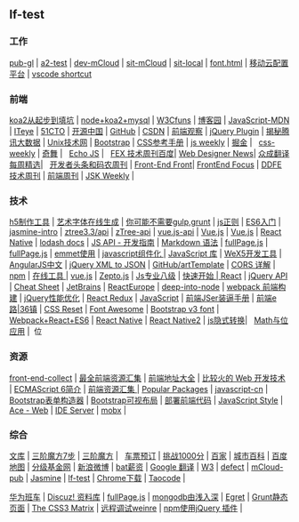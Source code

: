 ## lf-test
### 工作
[pub-gl](http://haepub-gl.huawei.com/mcloud/ide/develop.html?projectid=196609) |
[a2-test](http://blog.csdn.net/u010130282/article/details/53462805) |
[dev-mCloud](http://nkweb-sit.huawei.com/mcloud/ide/develop.html?projectId=24313857) |
[sit-mCloud](http://mcloudnkg-sit.huawei.com/mcloud/ide/develop.html?projectId=182517764) |
[sit-local](http://localhost.huawei.com/mcloud/develop.html?projectId=182517764) |
[font.html](http://localhost.huawei.com/mcloud/font.html) |
[移动云配置平台](http://localhost.huawei.com:8080/mcloud/home1.html) |
[vscode shortcut](https://code.visualstudio.com/shortcuts/keyboard-shortcuts-windows.pdf)

### 前端

[koa2从起步到填坑](http://www.jianshu.com/p/6b816c609669) |
[node+koa2+mysql](http://www.zhimengzhe.com/Javascriptjiaocheng/345044.html) |
[W3Cfuns](http://www.w3cfuns.com/) |
[博客园](http://www.cnblogs.com/) |
[JavaScript-MDN](https://developer.mozilla.org/zh-CN/docs/Web/JavaScript/Reference) |
[ITeye](http://www.iteye.com/) |
[51CTO](http://www.51cto.com/) |
[开源中国](http://www.oschina.net/) |
[GitHub](https://github.com/) |
[CSDN](http://www.csdn.net/?ref=toolbar) |
[前端观察](http://www.qianduan.net/) |
[jQuery Plugin](http://plugins.jquery.com/) |
[揭秘腾讯大数据](http://www.csdn.net/article/2014-08-29/2821448) |
[Unix技术网](http://www.chinaunix.net/) |
[Bootstrap](http://www.bootcss.com/) |
[CSS参考手册](http://css.doyoe.com/) |
[js weekly](http://javascriptweekly.com/) |
[掘金](https://juejin.im/) |  
[css-weekly](http://css-weekly.com/) |
[奇舞](https://weekly.75team.com/) |  
[Echo JS](http://www.echojs.com/) |  
[FEX 技术周刊百度](http://fex.baidu.com/weekly/)|
[Web Designer News](http://www.webdesignernews.com/category/web-development)|
[众成翻译每周精选](http://zcfy.baomitu.com/ )|  
[开发者头条和码农周刊](https://toutiao.io/c/fe) |
[Front-End Front](http://frontendfront.com/)|
[FrontEnd Focus](http://frontendfocus.co/) |
[DDFE 技术周刊](https://zhuanlan.zhihu.com/ddfe-weekly) |
[前端周刊](http://www.feweekly.com/) |
[JSK Weekly](https://javascriptkicks.com/) |
### 技术  
[h5制作工具](http://next.36kr.com/posts/collections/61) |
[艺术字体在线生成](http://www.qt86.com/?sukey=16298ae1a3e336313a241a2c4c09e3f267d1dfaf5f68bf8095739eaffdcbe1323a9ebace63dcb240a4610d605e6b467f) |
[你可能不需要gulp,grunt](http://www.css88.com/archives/7041/comment-page-1#comment-293571) |
[js正则](http://blog.csdn.net/xinying0424/article/details/8113908) |
[ES6入门](http://es6.ruanyifeng.com/) |
[jasmine-intro](http://jasmine.github.io/2.4/introduction.html) |
[ztree3.3/api](http://tool.oschina.net/apidocs/apidoc?api=ztree3.2%2Fapi%2FAPI_cn.html) |
[zTree-api](http://www.ztree.me/v3/api.php) |
[vue.js-api](http://vuejs.org/api/) |
[Vue.js](http://www.cnblogs.com/keepfool/p/5619070.html) |
[Vue.js](http://www.cnblogs.com/keepfool/p/5637834.html) |
[React Native](http://top.css88.com/archives/724) |
[lodash docs](https://lodash.com/docs) |
[JS API - 开发指南](http://developer.baidu.com/map/jsdevelop-4.htm) |
[Markdown 语法](http://wowubuntu.com/markdown/) |
[fullPage.js](https://github.com/alvarotrigo/fullPage.js) |
[fullPage.js](http://www.dowebok.com/77.html) |
[emmet使用](http://docs.emmet.io/actions/) |
[javascript组件化 ](http://purplebamboo.github.io/2015/03/16/javascript-component/) |
[JavaScript 库](https://developer.mozilla.org/zh-CN/docs/Web/JavaScript/Reference/Global_Objects) |
[WeX5开发工具](http://wex5.com/cn/wex5/) |
[AngularJS中文](http://www.apjs.net/) |
[jQuery XML to JSON](http://www.fyneworks.com/jquery/xml-to-json/) |
[GitHub/artTemplate](https://github.com/aui/artTemplate) |
[CORS 详解](http://www.ruanyifeng.com/blog/2016/04/cors.html) |
[npm](https://www.npmjs.com/) |
[在线工具 ](http://tool.oschina.net/) |
[vue.js](http://cn.vuejs.org/) |
[Zepto.js](http://zeptojs.com/) |
[Js专业八级](http://ourjs.com/detail/52fb82e13bd19c4814000001) |
[快速开始 | React](http://reactjs.cn/react/docs/getting-started.html) |
[jQuery API](http://www.php100.com/manual/jquery/) |
[Cheat Sheet](http://docs.emmet.io/cheat-sheet/) |
[JetBrains](https://www.jetbrains.com/) |
[ReactEurope](https://zhuanlan.zhihu.com/p/21379350) |
[deep-into-node](https://yjhjstz.gitbooks.io/deep-into-node/content/) |
[webpack 前端构建](http://www.cnblogs.com/yangjunhua/p/5615118.html) |
[ jQuery性能优化](http://www.ido321.com/82.html) |
[React Redux](http://www.zcfy.cc/article/863) |
[JavaScript](http://www.zcfy.cc/article/901) |
[前端JSer装逼手册](http://www.w3cfuns.com/notes/24611/1581e84f8f1c67ac2b883f44945da00b.html) |
[前端e路|36镇](http://www.36zhen.com/my?id=3751) |
[CSS Reset](http://cssreset.com/) |
[Font Awesome](http://fontawesome.io/) |
[Bootstrap v3 font](http://v3.bootcss.com/components/) |
[Webpack+React+ES6](http://www.cnblogs.com/skylar/p/React-Webpack-ES6.html) |
[React Native](http://www.cnblogs.com/maomishen/p/5303976.html) |
[React Native2](https://my.oschina.net/osccreate/blog/778348) |
[js隐式转换](https://github.com/jawil/blog/issues/5)|  
[Math与位应用](http://louiszhai.github.io/2016/07/01/Math/?utm_source=75teamweekly&utm_medium=referral) |  位

### 资源

[front-end-collect](https://github.com/jikeytang/front-end-collect) |
[最全前端资源汇集](http://www.w3cfuns.com/notes/17755/423092d927775ae297a390f646079a64.html) |
[前端地址大全](http://www.w3cfuns.com/notes/16438/db8e9e0bf80676f32b2cafb9b4932313.html) |
[比较火的 Web 开发技术](http://www.zhihu.com/question/26644904) |
[ECMAScript 6简介](http://es6.ruanyifeng.com/#docs/destructuring) |
[前端资源汇集 ](http://www.jianshu.com/p/c3dae0951f74) |
[Popular Packages](https://packagecontrol.io/browse/popular) |
[javascript-cn](https://github.com/jobbole/awesome-javascript-cn) |
[Bootstrap表单构造器](http://www.bootcss.com/p/bootstrap-form-builder/) |
[Bootstrap可视布局](http://www.bootcss.com/p/layoutit/) |
[部署前端代码](http://www.zhihu.com/question/20790576) |
[JavaScript Style](https://github.com/airbnb/javascript) |
[Ace - Web](https://ace.c9.io/#api) |
[IDE Server](http://localhost.huawei.com:8080/mcloud/sseChannelTest.html) |
[mobx](https://github.com/ascoders/blog/issues/16) |

### 综合

[文库](http://wenku.baidu.com/) |
[三阶魔方7步](http://jingyan.baidu.com/article/fd8044fa80e59d5030137a6f.html) |
[三阶魔方](http://jingyan.baidu.com/article/a3f121e408820dfc9052bb1c.html) |  
[车票预订](https://kyfw.12306.cn/otn/leftTicket/init) |
[挑战1000分](http://www.nxmam.cn/yx/yxc.php?oid=bxpdviec) |
[百家](http://baijia.baidu.com/) |
[城市百科](http://baike.baidu.com/city) |
[百度地图](http://map.baidu.com/) |
[分级基金网](http://www.jijinb.com/) |
[新浪微博](http://weibo.com/u/2034566072/home?wvr=5) |
[bat薪资](http://www.zhihu.com/question/27108669?rf=27108605) |
[Google 翻译](http://translate.google.cn/) |
[W3](http://w3.huawei.com/next/indexa.html) |
[defect](http://btit-rally.huawei.com/#/1581840d/defects?tpsV=sq%3A33694564) |
[mCloud-pub](http://mcloud-pub.huawei.com/mcloud/ide/home.html?projectId=143392777) |
[Jasmine](http://localhost.huawei.com/mcloud/jasmine/test.html) |
[lf-test](https://github.com/longfei347/lf-test/blob/master/index.html) |
[Chrome下载](http://down.tech.sina.com.cn/page/40975.html) |
[Taocode](http://code.taobao.org/login/) |

[华为班车](http://117.78.17.233/huaweibus/!index.action) |
[Discuz! 资料库](http://faq.comsenz.com/library/template/cssextend/cssextend_index.htm) |
[fullPage.js](http://www.dowebok.com/demo/2014/77/index8.html#page2) |
[mongodb由浅入深](http://linux.cn/article-4117-1-qqmail.html) |
[Egret](http://www.egret-labs.org/) |
[Grunt静态页面](http://www.jianshu.com/p/47aa09a2910d) |
[The CSS3 Matrix](http://useragentman.com/matrix/) |
[远程调试weinre](http://wyqbailey.diandian.com/post/2011-11-09/20511143) |
[npm使用jQuery 插件](http://www.css88.com/archives/5537) |


